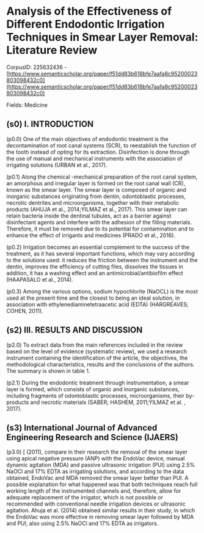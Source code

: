 # Analysis of the Effectiveness of Different Endodontic Irrigation Techniques in Smear Layer Removal: Literature Review

CorpusID: 225632436 - [https://www.semanticscholar.org/paper/f51dd83b618bfe7aafa8c95200023803098432c0](https://www.semanticscholar.org/paper/f51dd83b618bfe7aafa8c95200023803098432c0)

Fields: Medicine

## (s0) I. INTRODUCTION
(p0.0) One of the main objectives of endodontic treatment is the decontamination of root canal systems (SCR), to reestablish the function of the tooth instead of opting for its extraction. Disinfection is done through the use of manual and mechanical instruments with the association of irrigating solutions (URBAN et al., 2017).

(p0.1) Along the chemical -mechanical preparation of the root canal system, an amorphous and irregular layer is formed on the root canal wall (CR), known as the smear layer. The smear layer is composed of organic and inorganic substances originating from dentin, odontoblastic processes, necrotic dentrites and microorganisms, together with their metabolic products (AHUJA et al., 2014;YILMAZ et al., 2017). This smear layer can retain bacteria inside the dentinal tubules, act as a barrier against disinfectant agents and interfere with the adhesion of the filling materials. Therefore, it must be removed due to its potential for contamination and to enhance the effect of irrigants and medicines (PRADO et al., 2016).

(p0.2) Irrigation becomes an essential complement to the success of the treatment, as it has several important functions, which may vary according to the solutions used: it reduces the friction between the instrument and the dentin, improves the efficiency of cutting files, dissolves the tissues in addition, it has a washing effect and an antimicrobial/antibiofilm effect (HAAPASALO et al., 2014).

(p0.3) Among the various options, sodium hypochlorite (NaOCL) is the most used at the present time and the closest to being an ideal solution, in association with ethylenediaminetetraacetic acid (EDTA) (HARGREAVES; COHEN, 2011).
## (s2) III. RESULTS AND DISCUSSION
(p2.0) To extract data from the main references included in the review based on the level of evidence (systematic review), we used a research instrument containing the identification of the article, the objectives, the methodological characteristics, results and the conclusions of the authors. The summary is shown in table 1.

(p2.1) During the endodontic treatment through instrumentation, a smear layer is formed, which consists of organic and inorganic substances, including fragments of odontoblastic processes, microorganisms, their by-products and necrotic materials (SABER; HASHEM, 2011;YILMAZ et al. , 2017).
## (s3) International Journal of Advanced Engineering Research and Science (IJAERS)
(p3.0) [  (2011), compare in their research the removal of the smear layer using apical negative pressure (ANP) with the EndoVac device, manual dynamic agitation (MDA) and passive ultrasonic irrigation (PUI) using 2.5% NaOCl and 17% EDTA as irrigating solutions, and according to the data obtained, EndoVac and MDA removed the smear layer better than PUI. A possible explanation for what happened was that both techniques reach full working length of the instrumented channels and, therefore, allow for adequate replacement of the irrigator, which is not possible or recommended with conventional needle irrigation devices or ultrasonic agitation. Ahuja et al. (2014) obtained similar results in their study, in which the EndoVac was more effective in removing smear layer followed by MDA and PUI, also using 2.5% NaOCl and 17% EDTA as irrigators.

